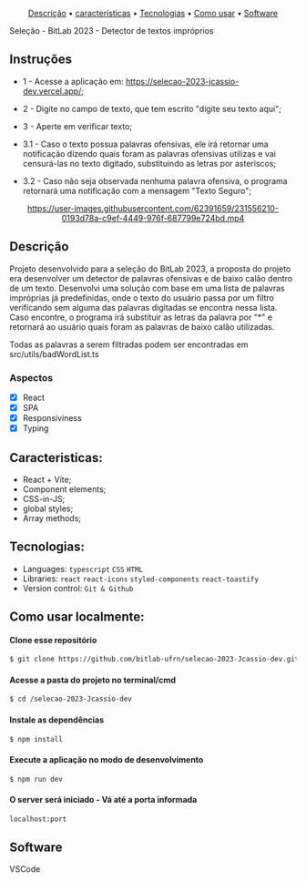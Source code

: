<p align="center">
 <a href="#Description">Descrição</a> •
 <a href="#Features">características</a> • 
 <a href="#Technologies">Tecnologias</a> •
 <a href="#How to use">Como usar</a> •
 <a href="#Software">Software</a> 
</p>

Seleção - BitLab 2023 - Detector de textos impróprios

## Instruções
- 1 - Acesse a aplicação em: https://selecao-2023-jcassio-dev.vercel.app/;
- 2 - Digite no campo de texto, que tem escrito "digite seu texto aqui";
- 3 - Aperte em verificar texto;

- 3.1 - Caso o texto possua palavras ofensivas, ele irá retornar uma notificação dizendo quais foram as palavras ofensivas utilizas e vai censurá-las no texto digitado, substituindo as letras por asteriscos;
- 3.2 - Caso não seja observada nenhuma palavra ofensiva, o programa retornará uma notificação com a mensagem "Texto Seguro";

<div align="center">

https://user-images.githubusercontent.com/62391659/231556210-0193d78a-c9ef-4449-976f-687799e724bd.mp4

</div>
<div id="Description">

## Descrição
Projeto desenvolvido para a seleção do BitLab 2023, a proposta do projeto era desenvolver um detector de palavras ofensivas e de baixo calão dentro de um texto. Desenvolvi uma solução com base em uma lista de palavras impróprias já predefinidas, onde o texto do usuário passa por um filtro verificando sem alguma das palavras digitadas se encontra nessa lista. Caso encontre, o programa irá substituir as letras da palavra por "*" e retornará ao usuário quais foram as palavras de baixo calão utilizadas.

Todas as palavras a serem filtradas podem ser encontradas em src/utils/badWordList.ts
</div> 
<div id="Features">

### Aspectos

- [x] React
- [x] SPA
- [x] Responsiviness
- [x] Typing

</div>
<div id="Characteristics">

## Caracteristicas:
- React + Vite;
- Component elements;
- CSS-in-JS;
- global styles;
- Array methods;

</div>
<div id="Technologies">

## Tecnologias:

- Languages: `typescript` `CSS` `HTML`
- Libraries: `react` `react-icons` `styled-components` `react-toastify`
- Version control: `Git & Github`

</div>
<div id="How to use">

## Como usar localmente:

#### Clone esse repositório

```bash
$ git clone https://github.com/bitlab-ufrn/selecao-2023-Jcassio-dev.git
```

#### Acesse a pasta do projeto no terminal/cmd

```bash
$ cd /selecao-2023-Jcassio-dev
```

#### Instale as dependências

```bash
$ npm install
```

#### Execute a aplicação no modo de desenvolvimento

```bash
$ npm run dev
```
#### O server será iniciado - Vá até a porta informada
```bash
localhost:port
```
</div>
<div id="Software">

## Software

VSCode
</div>
